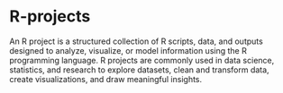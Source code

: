 # R-projects
An R project is a structured collection of R scripts, data, and outputs designed to analyze, visualize, or model information using the R programming language. R projects are commonly used in data science, statistics, and research to explore datasets, clean and transform data, create visualizations, and draw meaningful insights.
